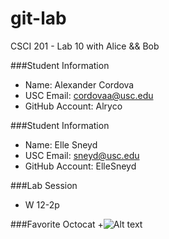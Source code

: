 git-lab
=======

CSCI 201 - Lab 10 with Alice &amp;&amp; Bob

###Student Information
  + Name: Alexander Cordova
  + USC Email: cordovaa@usc.edu
  + GitHub Account: Alryco

###Student Information
  + Name: Elle Sneyd
  + USC Email: sneyd@usc.edu
  + GitHub Account: ElleSneyd

###Lab Session
  + W 12-2p

###Favorite Octocat
  +![Alt text](http://octodex.github.com/goretocat/ "Octocat")